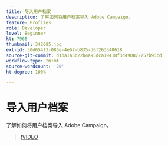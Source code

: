 ```yaml
---
title: 导入用户档案
description: 了解如何将用户档案导入 Adobe Campaign。
feature: Profiles
role: Developer
level: Beginner
kt: 7968
thumbnail: 342085.jpg
exl-id: 30d654f3-086e-4e67-b835-d6f263540618
source-git-commit: d1ba1a3c22b4a95dca19418f3d490872257b93cd
workflow-type: tm+mt
source-wordcount: '20'
ht-degree: 100%

---
```


# 导入用户档案

了解如何将用户档案导入 Adobe Campaign。

>[!VIDEO](https://video.tv.adobe.com/v/342085?quality=12&learn=on)
